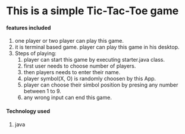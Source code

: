 # This is a simple Tic-Tac-Toe game

#### features included

1. one player or two player can play this game.
2. it is terminal based game. player can play this game in his desktop.
3. Steps of playing:<br/>
	1. player can start this game by executing starter.java class.
	2. first user needs to choose number of players.
	3. then players needs to enter their name.
	4. player symbol(X, O) is randomly choosen by this App.
	5. player can choose their simbol position by presing any number between 1 to 9.
	6. any wrong input can end this game.

#### Technology used

1. java 
